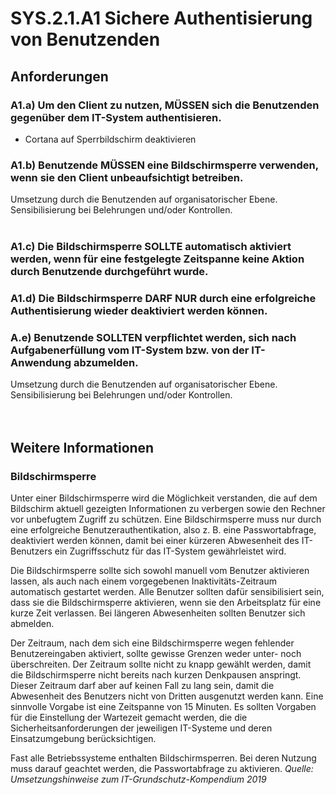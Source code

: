# SYS.2.1.A1 Sichere Authentisierung von Benutzenden

## Anforderungen

### A1.a) Um den Client zu nutzen, MÜSSEN sich die Benutzenden gegenüber dem IT-System authentisieren.
* Cortana auf Sperrbildschirm deaktivieren
  
### A1.b) Benutzende MÜSSEN eine Bildschirmsperre verwenden, wenn sie den Client unbeaufsichtigt betreiben.
Umsetzung durch die Benutzenden auf organisatorischer Ebene. Sensibilisierung bei Belehrungen und/oder Kontrollen.</br></br>


### A1.c) Die Bildschirmsperre SOLLTE automatisch aktiviert werden, wenn für eine festgelegte Zeitspanne keine Aktion durch Benutzende durchgeführt wurde.

  
### A1.d) Die Bildschirmsperre DARF NUR durch eine erfolgreiche Authentisierung wieder deaktiviert werden können.

### A.e) Benutzende SOLLTEN verpflichtet werden, sich nach Aufgabenerfüllung vom IT-System bzw. von der IT-Anwendung abzumelden.
Umsetzung durch die Benutzenden auf organisatorischer Ebene. Sensibilisierung bei Belehrungen und/oder Kontrollen.</br></br></br>


## Weitere Informationen

### Bildschirmsperre
Unter einer Bildschirmsperre wird die Möglichkeit verstanden, die auf dem Bildschirm aktuell gezeigten Informationen zu verbergen sowie den Rechner vor unbefugtem Zugriff zu schützen. Eine Bildschirmsperre muss nur durch eine erfolgreiche Benutzerauthentikation, also z. B. eine Passwortabfrage,
deaktiviert werden können, damit bei einer kürzeren Abwesenheit des IT-Benutzers ein Zugriffsschutz
für das IT-System gewährleistet wird.

Die Bildschirmsperre sollte sich sowohl manuell vom Benutzer aktivieren lassen, als auch nach einem
vorgegebenen Inaktivitäts-Zeitraum automatisch gestartet werden. Alle Benutzer sollten dafür sensibilisiert sein, dass sie die Bildschirmsperre aktivieren, wenn sie den Arbeitsplatz für eine kurze Zeit verlassen. Bei längeren Abwesenheiten sollten Benutzer sich abmelden.

Der Zeitraum, nach dem sich eine Bildschirmsperre wegen fehlender Benutzereingaben aktiviert, sollte
gewisse Grenzen weder unter- noch überschreiten. Der Zeitraum sollte nicht zu knapp gewählt werden,
damit die Bildschirmsperre nicht bereits nach kurzen Denkpausen anspringt. Dieser Zeitraum darf aber
auf keinen Fall zu lang sein, damit die Abwesenheit des Benutzers nicht von Dritten ausgenutzt werden
kann. Eine sinnvolle Vorgabe ist eine Zeitspanne von 15 Minuten. Es sollten Vorgaben für die Einstellung
der Wartezeit gemacht werden, die die Sicherheitsanforderungen der jeweiligen IT-Systeme und deren
Einsatzumgebung berücksichtigen.

Fast alle Betriebssysteme enthalten Bildschirmsperren. Bei deren Nutzung muss darauf geachtet werden,
die Passwortabfrage zu aktivieren.
_Quelle: Umsetzungshinweise zum IT-Grundschutz-Kompendium 2019_
